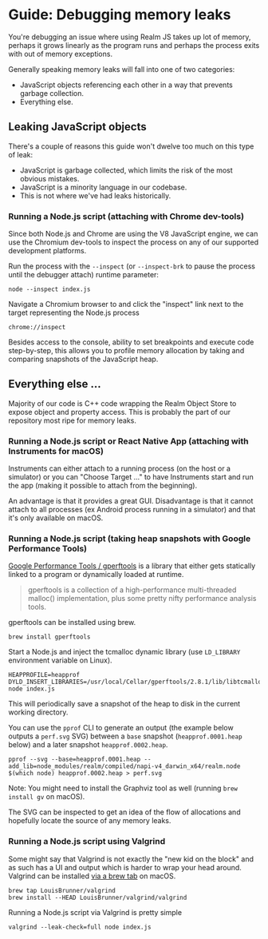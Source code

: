 # Guide: Debugging memory leaks

You're debugging an issue where using Realm JS takes up lot of memory, perhaps it grows linearly as the program runs and perhaps the process exits with out of memory exceptions.

Generally speaking memory leaks will fall into one of two categories:

- JavaScript objects referencing each other in a way that prevents garbage collection.
- Everything else.

## Leaking JavaScript objects

There's a couple of reasons this guide won't dwelve too much on this type of leak:
- JavaScript is garbage collected, which limits the risk of the most obvious mistakes.
- JavaScript is a minority language in our codebase.
- This is not where we've had leaks historically.

### Running a Node.js script (attaching with Chrome dev-tools)

Since both Node.js and Chrome are using the V8 JavaScript engine, we can use the Chromium dev-tools to inspect the process on any of our supported development platforms.

Run the process with the `--inspect` (or `--inspect-brk` to pause the process until the debugger attach) runtime parameter:

```
node --inspect index.js
```

Navigate a Chromium browser to and click the "inspect" link next to the target representing the Node.js process

```
chrome://inspect
```

Besides access to the console, ability to set breakpoints and execute code step-by-step, this allows you to profile memory allocation by taking and comparing snapshots of the JavaScript heap.

## Everything else ...

Majority of our code is C++ code wrapping the Realm Object Store to expose object and property access. This is probably the part of our repository most ripe for memory leaks.

### Running a Node.js script or React Native App (attaching with Instruments for macOS)

Instruments can either attach to a running process (on the host or a simulator) or you can "Choose Target ..." to have Instruments start and run the app (making it possible to attach from the beginning).

An advantage is that it provides a great GUI. Disadvantage is that it cannot attach to all processes (ex Android process running in a simulator) and that it's only available on macOS.

### Running a Node.js script (taking heap snapshots with Google Performance Tools)

[Google Performance Tools / gperftools](https://github.com/gperftools/gperftools) is a library that either gets statically linked to a program or dynamically loaded at runtime.

> gperftools is a collection of a high-performance multi-threaded malloc() implementation, plus some pretty nifty performance analysis tools.

gperftools can be installed using brew.

```
brew install gperftools
```

Start a Node.js and inject the tcmalloc dynamic library (use `LD_LIBRARY` environment variable on Linux).

```
HEAPPROFILE=heapprof DYLD_INSERT_LIBRARIES=/usr/local/Cellar/gperftools/2.8.1/lib/libtcmalloc.dylib node index.js
```

This will periodically save a snapshot of the heap to disk in the current working directory.

You can use the `pprof` CLI to generate an output (the example below outputs a `perf.svg` SVG) between a `base` snapshot (`heapprof.0001.heap` below) and a later snapshot `heapprof.0002.heap`.

```
pprof --svg --base=heapprof.0001.heap --add_lib=node_modules/realm/compiled/napi-v4_darwin_x64/realm.node $(which node) heapprof.0002.heap > perf.svg
```

Note: You might need to install the Graphviz tool as well (running `brew install gv` on macOS).

The SVG can be inspected to get an idea of the flow of allocations and hopefully locate the source of any memory leaks.

### Running a Node.js script using Valgrind

Some might say that Valgrind is not exactly the "new kid on the block" and as such has a UI and output which is harder to wrap your head around. Valgrind can be installed [via a brew tab](https://github.com/LouisBrunner/valgrind-macos) on macOS. 

```
brew tap LouisBrunner/valgrind
brew install --HEAD LouisBrunner/valgrind/valgrind
```

Running a Node.js script via Valgrind is pretty simple

```
valgrind --leak-check=full node index.js
```
